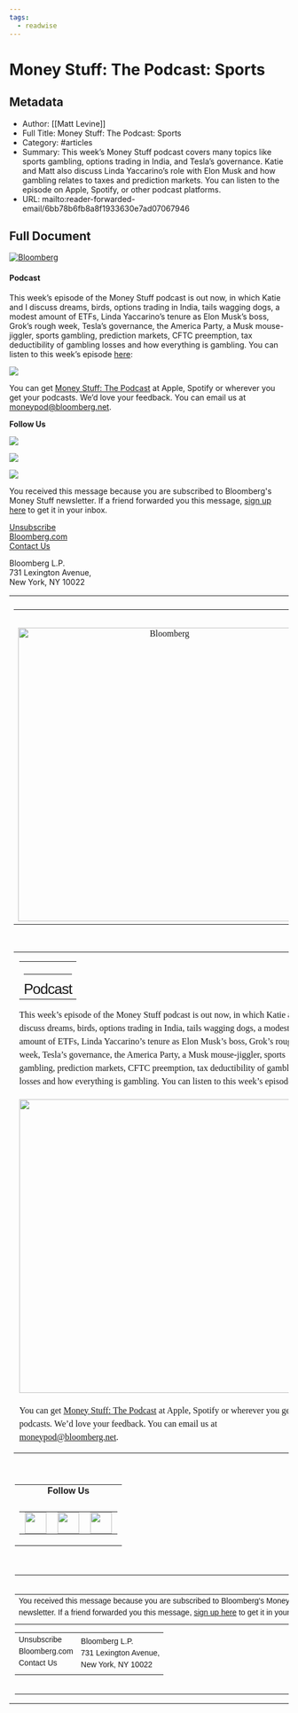 ```yaml
---
tags:
  - readwise
---
```


# Money Stuff: The Podcast: Sports

## Metadata
- Author: [[Matt Levine]]
- Full Title: Money Stuff: The Podcast: Sports
- Category: #articles
- Summary: This week’s Money Stuff podcast covers many topics like sports gambling, options trading in India, and Tesla’s governance. Katie and Matt also discuss Linda Yaccarino’s role with Elon Musk and how gambling relates to taxes and prediction markets. You can listen to the episode on Apple, Spotify, or other podcast platforms.
- URL: mailto:reader-forwarded-email/6bb78b6fb8a8f1933630e7ad07067946

## Full Document
[![Bloomberg](https://assets.bwbx.io/images/users/iqjWHBFdfxIU/iNRFZUq6PpLs/v0/-1x-1.png)](https://links.message.bloomberg.com/s/c/z0iXMH1yvx8eLb6Eko8K9aQFC5aeAgi4ikhp_XbamFOqeF5lAeUafoXUZnzFmqwGco4vbQoS8TWb9RKenZDsnRh3ngYNRkiNgR8FSJTEgLOxbeLLTn2WT84CwwKXamwCrLzEQD_o1fkSr72ls-7jqIfxKFlMvReVybTJFLsaoe7HEohXox8NNeuPZVjMTmyrEw1-BgrGEzvibZmctt1jkLHd6SiqxPAo24-TkGBUX7e_QnFqo4K61VGGXMroggn1bpTN4NDCikFnMKh9fvjgKLDILYBb04qFYs8GFa2LJ3GmTLAtkwd-1MaecwEZ8v2LVsWS3dmOMIb36bGNdmgiaaMM7HNgR4j5m-S-GybudpNXsz1ieFTFf_grnw/YehlZIZxi6qHqBj10rdU6F-keINShWyN/10)  

#### Podcast

This week’s episode of the Money Stuff podcast is out now, in which Katie and I discuss dreams, birds, options trading in India, tails wagging dogs, a modest amount of ETFs, Linda Yaccarino’s tenure as Elon Musk’s boss, Grok’s rough week, Tesla’s governance, the America Party, a Musk mouse-jiggler, sports gambling, prediction markets, CFTC preemption, tax deductibility of gambling losses and how everything is gambling. You can listen to this week’s episode [here](https://links.message.bloomberg.com/s/c/RzJVIMVdapHJ1OxJ8r8BrRXm1YDvgaThgiF42GcuL_pYiIj7ShjCileykqp8dccAbPbdeZ4LzZO62eofP1KywuPaF3wp-V4RjQZVk09jsLR8A9FXWa7ydXfbFXYheIRXy7II_rQmw8NElplIlREu6ocWdFYo3RPuaOgykbKJNMH7stIb1iL1LWeqQY3xHuXt_2eoUhGQ-D_2Zvy1R1tZMqQphVuNTe1xFMgYKh-EszNDnq8LdVHTsElpTelhvn_63Uw0ysTc843pHHUOAhFHDf2iKVIvP6niCrNJe6aQsAKWQK9jOkWEDJ_F5ekeoWdGrAT4Ffjz83UBPVgtJiOHxFn8_CkiJ_KHlG-_0IlKgLCDD6ahiIURYUEX1g/NgQENlsoTIf0LivOfggFssXHEjg4sYaG/10):

 [![](https://assets.bwbx.io/images/users/iqjWHBFdfxIU/isKjfuEo5Lv0/v0/-1x-1.png)](https://links.message.bloomberg.com/s/c/Piqr1Skwc_NAr5Hfy46LIL6osaKkOlKyfvUp_tfsf1zXh4UBcGzrc9N_8r6B4QZwGsTX07C0C8TkPqjS0yy0o9_fKbmBy-9Q6CHZaqgWEsrRZ709ZBYFr1Vijsb744NkVsFZKKmOucvrVQ2orwE8_LDzgyP-PHJd9TvTubZjFdLTFoUla2zYLfhMnTdbR0lPBl8MHNZB7-y_WtAKIkrj-vLQnLRTluTqUzUaM0L7lqWmQ7XtVApTwULA5TiXrrWVx30Y6D424JLlh-VY-rMuwWh0QSVfUn--YwcxB_ipEu9UZfBt5TzsRgwRaIiv5OVtFzXabmXbdIE45JJVpkrZ59A-4NP2fzTDKomCWUsUKKVCM1t-1Ehg-Pl8MA/5hBych0Kl51QhTMJmB9NzMmT4E-138ma/10) 

You can get [Money Stuff: The Podcast](https://links.message.bloomberg.com/s/c/K4y7LGJn6nrvuVr5QsJCejvjCUESTKTVeGihro0doRkCPCxwRDYB5kqDvk6jUvhI7TzYeRvJ-MKp0FtYoeORn_QocwhABCxnyty8e279yaCkSeAX8MtDwL_LMZDKA-6Wd67ztolM54ncr3JnKPwgNf8p3SwsJLZFwerdMnhJGyy5uTR_mIaKEf2m5ECFy_jATPCIO2IhhvvmaKezmNFqwqjmu7DBL5M5Qs5Ncs0DoZ4B8w_wFYaCGsS37gUKFY1rBh4IN6Cn7Tm0TXWvllMgKQtX69f1HVBgKovsk2nXqwI677pXQ3lhwL3Ol_KKjpKWOn02O9AebzO2nf33EA1yMWNpNuVW6ooTNee7qgqjv0AY1rOMNuZ-p7acZw/sKwpq1VC6GN0YWbnnve3aXjyS3aoiq--/10) at Apple, Spotify or wherever you get your podcasts. We’d love your feedback. You can email us at [moneypod@bloomberg.net](mailto:moneypod@bloomberg.net).

 **Follow Us** 

  [![](https://assets.bwbx.io/images/users/iqjWHBFdfxIU/i7G4HOaCfw0A/v0/-1x-1.png)](https://links.message.bloomberg.com/s/c/QTFPQh_gws9UabSUgHV-isIpa05mZdcFfIQaW6WzsqtN1nwL_yZrWIsuvIOti1YkCNy-kY6BqAmkLzbOoX2e9BGczrwmDdn1gFjfHrXXN5Es6fee1IxsFod3VyXPPG2MW6dXIbUbWLbbdtNjle8T-_OmgCWK7hzDEp9md-VS1x1Ywn4B-ydscvDnnSBce_gcE3LEIb6JZkccTJjK8dMRcr-KE7hOwqnOS0PO9Qfd0iMbZMMKenPxw31wU1u2UggkxL_IQUnGBkFbuAs6T5hJifQ6bJwwQXGDNqBqa3oM-dav3Xe9QheSzAv5s-pd13yxyjixLbJcJzN9InsHcLlmJV9but_s4KQ5oz0-DWWbnV9Go-t0e34ALRY9pA/P2byAenVPYryh-gwfOP4WWoWL7HDSFBf/10)  

  [![](https://assets.bwbx.io/images/users/iqjWHBFdfxIU/iDRduxloBOSA/v0/-1x-1.png)](https://links.message.bloomberg.com/s/c/x-X5K_c--EnkM9MCJVRiQ6liW66Af5MggCsUFklRcC_Z7btVNZVdCmXIqgZqR56IetkJ67a8qyODpiIbNw9uEz8fAOmCHyeB4svAReTOwtOAnKqSHYJFbuBDC1dU130W4fGoa8YN9yleeC1xnp19Klj9hpyAyRFDo8PpQn4-GcoXjUnFyt13RC8BkPDJgs24BV-cVy2oGQzuaXh3528Sd5xe16DTxoj7Kunj3K57Vzds5LZ_xDvkpnCVNX86yhxnWBEzUlzcyeyye4sJJIHYJGgCv93vMthK3q62CdyHAvDojCsrI14DzygWg8w0lxD9y0vyXSWOVvu0tFnpr9ocwmQbgwApP2gvqcLfF6icYFVqaK-zpkDeb9sMbw/_OPNc3xyQo75ZuqUNeTUBhHSBBshweLt/10)  

  [![](https://assets.bwbx.io/images/users/iqjWHBFdfxIU/i5QE5__h22bE/v0/-1x-1.png)](https://links.message.bloomberg.com/s/c/JUOZbJgSC-MPtSGJuH-gthi9gj4V_TuRmMV6BCpCq5xC-onL9DazrSY4RTFLFcT1WK8jKGlmPoWHJX-T_PXogZPLNDDBJ0DcGuh3u2jB1CICwmqKMdb6jLz7dx7vWFkTHvOvjcOkLyV_NTc514kSSC-gxUM1y-jCZoR7SXWM8yZ0TZpfdrbsfqNvi3qvZzVS6SkOFgsaugot5LGzftcKotxc-u420CQ6LCjjCd9np8K4K6D-eIkNKUyBkORavrtiSWeAvPr2X3Tt-QnpkbwtgBAsqBaF2O5-gnTt-phRy1tHreMe90WT_t410SZlinSDdQMumsSqusTfejM540vehSgPBhxKCHubvBFn4wrHvJURPGyJfF_XSYd26w/ybEera0EmNU9G3H78j5zmnLx4fQMhWA5/10)  

 You received this message because you are subscribed to Bloomberg's Money Stuff newsletter. If a friend forwarded you this message, [sign up here](https://links.message.bloomberg.com/s/c/4TdlX8TYu3PfLHRgbfY22A0iDbHCL92WP3v2FuKGKtVWhDOmqhIjCFRsRXvdiHijZ734WABpTEzTLST5skkugzdse44ApFnYMfiAk3MeeUoOBoV3GzgvnIYuZ_MbHOfe5LJE08hcrduKy91IGYt7kPdqkezt81aNUqn3RXPeQO6Ykpupxkz4bvffPoFDQ7JWnVSHNrqVAf6NdV2aVttx_6Ubt2tvKvp-bLB4lZFFofmoc0Be7fUY3pDjYFVvM9VmpgD5t1vUU5-YI9_X1XTD119fEPBrKqI89nx8ncLBh3Qtnjz90FmkrFmBQj_MOuCz49coNtO1xp8jzO7EYWtwmDqiWpFQG86GoP6YheEcyYpg3pEc3V6NK2uGJg/fyAN5TnWjueoCkbu1JxzgvagAv9-rOe8/10) to get it in your inbox. 

 [Unsubscribe](https://links.message.bloomberg.com/s/c/8asoCsjMcSlunu5IUAmuvwCxNpjuBKG5Tm3I0q-gaoj57BciUMA2w8nAOpSJU44R9UKgtUJeFLMnirJZ6mhPy8e1j5F270OBkMu4I6l8eeWo9HaM4RvexMVn2SSccxrlhcww28dgbd92gfEZtuMh0M8SlBVBhaG2tBCyScRX3_jlKYBBYbwbSrr9qT_fgqE8HXFBJKgxULCGuV518kslEQy7qNrDcaR-QhKiV4mtumH3ilfugj-Ma95EVru5qxm3pJlu3Nl9_Yw9chhGip-hRBcG6t49AOW4Ck0O2Tt82w9AdEs3KvH4bFXCZoRcRH6rUf8_Dcb1ncQfM2zhSzhuBSEItaoig-RC_bYm8qgiPl0rgxG_DDYCSjKg8Is/NjdPmwCHwtdhl_th96ltOasvXOUYAc3k/10)   
 [Bloomberg.com](https://links.message.bloomberg.com/s/c/6Wr0Qah5Xf2LY0tRvW2AncGcM5UY3cnCf-V7EUkW-gwf3otJBOCsdz5Yllu3lq_gJ44aARkNYoC-gWhRxkvq4Sm-2fQcjjbdhMw74v--h82x4GFNodyrUXu3KCRfZFdGVbzrrwLdhs3mk_QAx7t0NLEPUI41Tla47DoYkUL1s9WlrQ1I__GDWFzjaRCiQY1ZUm2uyr4jc7Zl9ONpupf2Jc9Ozj7Dz3BrhbbRQd9gnx-m9M3a-HLUg3BbCkD8zun4xzKopgNkRHKGiP8otN_Oc-HwHP1k5l1wZAn9CbctVdi94HjF5qcr5ny8vGlGdNOR1dfdvw9yWl-TrUR41h-hFF8iYsQ-dLC4ajWxYEVQup1u9SdNZc6L7BqaTfc/L6M4qR-JxJ9M7I6iwtke6zDmpYbSoxpE/10)   
 [Contact Us](https://links.message.bloomberg.com/s/c/aFM-5wwef-cYBzJc2hKh6MkZzwNnZIJ3tZGBpm6SOKU6iWkJadz-jFCdi4SDFe8CF3l_hNwJZU8qF1Qws2D3nE3SEknaLCyBAmBkPl08_Vn1bahLQTxmYJl89EXvMGlQ6tejGzFshKE8zti6NjB0VWVoO84UZnPe6UZDapdRKovyz9PheB3iC9a_f3tDA7CYl95OjeUTsIy4lJESzrq4K2h7CB2aRmZF76hWucd3yOJXa9tiWDbZMWp7eTrWxEG98FxXW1iqdLGhB1Fhx-cqUUJGxt9ZmHe54GHt-1ZGcpMQPCG6fDH4OYEjrwTHJSV8Jl9X6u97CAYw6QHrImyXKjsuAYe5Je5I0-nEBaY8rCyNWneY19bUyHsOhHI/j2w5mkOoZ75DAE-d-4hwsVkKmj3dAlx3/10) 

 Bloomberg L.P.  
731 Lexington Avenue,  
New York, NY 10022 

<div>
<table align="center" border="0" cellpadding="0" cellspacing="0" id="wrapper" style="-webkit-font-smoothing: antialiased; font-family: Georgia, serif; font-size: 16px; max-width: 550px; width: 100% !important;" width="100%"> <!--[if mso]><center> <tr><td> <table border="0" cellpadding="0" cellspacing="0" width="550"><![endif]--> <tr> <td style="border-collapse: collapse; mso-table-lspace: 0pt; mso-table-rspace: 0pt;"> </td> </tr> <tr> <td style="border-collapse: collapse; mso-table-lspace: 0pt; mso-table-rspace: 0pt; padding-bottom: 15px;"> <table border="0" cellpadding="0" cellspacing="0" width="100%"> <tr> <td align="center" style="border-collapse: collapse; mso-table-lspace: 0pt; mso-table-rspace: 0pt; padding: 20px 0px 10px;"> </td> </tr> <tr> <td align="center" style="border-collapse: collapse; mso-table-lspace: 0pt; mso-table-rspace: 0pt; padding-bottom: 5px;"> <a href="https://links.message.bloomberg.com/s/c/z0iXMH1yvx8eLb6Eko8K9aQFC5aeAgi4ikhp\_XbamFOqeF5lAeUafoXUZnzFmqwGco4vbQoS8TWb9RKenZDsnRh3ngYNRkiNgR8FSJTEgLOxbeLLTn2WT84CwwKXamwCrLzEQD\_o1fkSr72ls-7jqIfxKFlMvReVybTJFLsaoe7HEohXox8NNeuPZVjMTmyrEw1-BgrGEzvibZmctt1jkLHd6SiqxPAo24-TkGBUX7e\_QnFqo4K61VGGXMroggn1bpTN4NDCikFnMKh9fvjgKLDILYBb04qFYs8GFa2LJ3GmTLAtkwd-1MaecwEZ8v2LVsWS3dmOMIb36bGNdmgiaaMM7HNgR4j5m-S-GybudpNXsz1ieFTFf\_grnw/YehlZIZxi6qHqBj10rdU6F-keINShWyN/10"> <!--[if mso]><table width="550"><tr><td><img alt="Bloomberg" src="https://assets.bwbx.io/images/users/iqjWHBFdfxIU/iNRFZUq6PpLs/v0/-1x-1.png" width="550"/></td></tr></table> <div style="display:none"><![endif]--><img alt="Bloomberg" border="0" src="https://assets.bwbx.io/images/users/iqjWHBFdfxIU/iNRFZUq6PpLs/v0/-1x-1.png" style="max-width:550px; width:530px; display:block" width="530"/><!--[if mso]></div><![endif]--> </a> </td> </tr> </table> </td> </tr> <tr> <td style="border-collapse: collapse; mso-table-lspace: 0pt; mso-table-rspace: 0pt;"> <table border="0" cellpadding="0" cellspacing="0" style="font-size: 16px; line-height: 24px;" width="100%"> <tr> <td style="border-collapse: collapse; mso-table-lspace: 0pt; mso-table-rspace: 0pt; padding: 0px 10px;"> <table border="0" cellpadding="0" cellspacing="0" width="100%"> <tr> <td style="border-collapse: collapse; mso-table-lspace: 0pt; mso-table-rspace: 0pt;"> <h2 style="font-family: Helvetica, Arial, sans-serif; letter-spacing: -1px; font-size: 26px; line-height: 28px; font-weight: normal; border-top-width: 1px; border-top-style: solid; padding-top: 12px; margin: 20px 0px 0px;">Podcast</h2> </td> </tr> </table>
<p style="font-family: Georgia, serif; margin: 16px 0;">This week’s episode of the Money Stuff podcast is out now, in which Katie and I discuss dreams, birds, options trading in India, tails wagging dogs, a modest amount of ETFs, Linda Yaccarino’s tenure as Elon Musk’s boss, Grok’s rough week, Tesla’s governance, the America Party, a Musk mouse-jiggler, sports gambling, prediction markets, CFTC preemption, tax deductibility of gambling losses and how everything is gambling. You can listen to this week’s episode <a href="https://links.message.bloomberg.com/s/c/RzJVIMVdapHJ1OxJ8r8BrRXm1YDvgaThgiF42GcuL\_pYiIj7ShjCileykqp8dccAbPbdeZ4LzZO62eofP1KywuPaF3wp-V4RjQZVk09jsLR8A9FXWa7ydXfbFXYheIRXy7II\_rQmw8NElplIlREu6ocWdFYo3RPuaOgykbKJNMH7stIb1iL1LWeqQY3xHuXt\_2eoUhGQ-D\_2Zvy1R1tZMqQphVuNTe1xFMgYKh-EszNDnq8LdVHTsElpTelhvn\_63Uw0ysTc843pHHUOAhFHDf2iKVIvP6niCrNJe6aQsAKWQK9jOkWEDJ\_F5ekeoWdGrAT4Ffjz83UBPVgtJiOHxFn8\_CkiJ\_KHlG-\_0IlKgLCDD6ahiIURYUEX1g/NgQENlsoTIf0LivOfggFssXHEjg4sYaG/10" itemprop="StoryLink" itemscope="itemscope" target="\_blank">here</a>:</p>
<div style="margin: 20px 0px;"> <a href="https://links.message.bloomberg.com/s/c/Piqr1Skwc\_NAr5Hfy46LIL6osaKkOlKyfvUp\_tfsf1zXh4UBcGzrc9N\_8r6B4QZwGsTX07C0C8TkPqjS0yy0o9\_fKbmBy-9Q6CHZaqgWEsrRZ709ZBYFr1Vijsb744NkVsFZKKmOucvrVQ2orwE8\_LDzgyP-PHJd9TvTubZjFdLTFoUla2zYLfhMnTdbR0lPBl8MHNZB7-y\_WtAKIkrj-vLQnLRTluTqUzUaM0L7lqWmQ7XtVApTwULA5TiXrrWVx30Y6D424JLlh-VY-rMuwWh0QSVfUn--YwcxB\_ipEu9UZfBt5TzsRgwRaIiv5OVtFzXabmXbdIE45JJVpkrZ59A-4NP2fzTDKomCWUsUKKVCM1t-1Ehg-Pl8MA/5hBych0Kl51QhTMJmB9NzMmT4E-138ma/10" target="\_blank"><!--[if mso]><table width="550"><tr><td><img alt="" src="https://assets.bwbx.io/images/users/iqjWHBFdfxIU/isKjfuEo5Lv0/v0/-1x-1.png" width="550"/></td></tr></table> <div style="display:none"><![endif]--><img alt="" src="https://assets.bwbx.io/images/users/iqjWHBFdfxIU/isKjfuEo5Lv0/v0/-1x-1.png" style="max-width:550px; display:block; width:530px; margin:auto" width="530"/><!--[if mso]></div><![endif]--></a> </div>
<p style="font-family: Georgia, serif; margin: 16px 0;">You can get <a href="https://links.message.bloomberg.com/s/c/K4y7LGJn6nrvuVr5QsJCejvjCUESTKTVeGihro0doRkCPCxwRDYB5kqDvk6jUvhI7TzYeRvJ-MKp0FtYoeORn\_QocwhABCxnyty8e279yaCkSeAX8MtDwL\_LMZDKA-6Wd67ztolM54ncr3JnKPwgNf8p3SwsJLZFwerdMnhJGyy5uTR\_mIaKEf2m5ECFy\_jATPCIO2IhhvvmaKezmNFqwqjmu7DBL5M5Qs5Ncs0DoZ4B8w\_wFYaCGsS37gUKFY1rBh4IN6Cn7Tm0TXWvllMgKQtX69f1HVBgKovsk2nXqwI677pXQ3lhwL3Ol\_KKjpKWOn02O9AebzO2nf33EA1yMWNpNuVW6ooTNee7qgqjv0AY1rOMNuZ-p7acZw/sKwpq1VC6GN0YWbnnve3aXjyS3aoiq--/10" itemprop="StoryLink" itemscope="itemscope" target="\_blank">Money Stuff: The Podcast</a> at Apple, Spotify or wherever you get your podcasts. We’d love your feedback. You can email us at <a href="mailto:moneypod@bloomberg.net" target="\_blank">moneypod@bloomberg.net</a>.</p> </td> </tr> </table> </td> </tr> <tr> <td style="border-collapse: collapse; mso-table-lspace: 0pt; mso-table-rspace: 0pt; padding: 20px 10px;"> <table border="0" cellpadding="0" cellspacing="0" width="100%"> <tr> <td align="center" style="border-collapse: collapse; mso-table-lspace: 0pt; mso-table-rspace: 0pt; padding-bottom: 10px;"> <strong style="font-family: Helvetica, Arial, sans-serif;">Follow Us</strong> </td> </tr> <tr> <td align="center" style="border-collapse: collapse; mso-table-lspace: 0pt; mso-table-rspace: 0pt;"> <table border="0" cellpadding="0" cellspacing="0"> <tr> <td style="border-collapse: collapse; mso-table-lspace: 0pt; mso-table-rspace: 0pt; padding: 0px 10px;"> <a href="https://links.message.bloomberg.com/s/c/QTFPQh\_gws9UabSUgHV-isIpa05mZdcFfIQaW6WzsqtN1nwL\_yZrWIsuvIOti1YkCNy-kY6BqAmkLzbOoX2e9BGczrwmDdn1gFjfHrXXN5Es6fee1IxsFod3VyXPPG2MW6dXIbUbWLbbdtNjle8T-\_OmgCWK7hzDEp9md-VS1x1Ywn4B-ydscvDnnSBce\_gcE3LEIb6JZkccTJjK8dMRcr-KE7hOwqnOS0PO9Qfd0iMbZMMKenPxw31wU1u2UggkxL\_IQUnGBkFbuAs6T5hJifQ6bJwwQXGDNqBqa3oM-dav3Xe9QheSzAv5s-pd13yxyjixLbJcJzN9InsHcLlmJV9but\_s4KQ5oz0-DWWbnV9Go-t0e34ALRY9pA/P2byAenVPYryh-gwfOP4WWoWL7HDSFBf/10"> <img height="39px !important" src="https://assets.bwbx.io/images/users/iqjWHBFdfxIU/i7G4HOaCfw0A/v0/-1x-1.png" style="max-width:550px; vertical-align:middle; width:39px !important; height:39px !important" valign="middle" width="39px !important"/> </a> </td> <td style="border-collapse: collapse; mso-table-lspace: 0pt; mso-table-rspace: 0pt; padding: 0px 10px;"> <a href="https://links.message.bloomberg.com/s/c/x-X5K\_c--EnkM9MCJVRiQ6liW66Af5MggCsUFklRcC\_Z7btVNZVdCmXIqgZqR56IetkJ67a8qyODpiIbNw9uEz8fAOmCHyeB4svAReTOwtOAnKqSHYJFbuBDC1dU130W4fGoa8YN9yleeC1xnp19Klj9hpyAyRFDo8PpQn4-GcoXjUnFyt13RC8BkPDJgs24BV-cVy2oGQzuaXh3528Sd5xe16DTxoj7Kunj3K57Vzds5LZ\_xDvkpnCVNX86yhxnWBEzUlzcyeyye4sJJIHYJGgCv93vMthK3q62CdyHAvDojCsrI14DzygWg8w0lxD9y0vyXSWOVvu0tFnpr9ocwmQbgwApP2gvqcLfF6icYFVqaK-zpkDeb9sMbw/\_OPNc3xyQo75ZuqUNeTUBhHSBBshweLt/10"> <img height="39px !important" src="https://assets.bwbx.io/images/users/iqjWHBFdfxIU/iDRduxloBOSA/v0/-1x-1.png" style="max-width:550px; vertical-align:middle; width:39px !important; height:39px !important" valign="middle" width="39px !important"/> </a> </td> <td style="border-collapse: collapse; mso-table-lspace: 0pt; mso-table-rspace: 0pt; padding: 0px 10px;"> <a href="https://links.message.bloomberg.com/s/c/JUOZbJgSC-MPtSGJuH-gthi9gj4V\_TuRmMV6BCpCq5xC-onL9DazrSY4RTFLFcT1WK8jKGlmPoWHJX-T\_PXogZPLNDDBJ0DcGuh3u2jB1CICwmqKMdb6jLz7dx7vWFkTHvOvjcOkLyV\_NTc514kSSC-gxUM1y-jCZoR7SXWM8yZ0TZpfdrbsfqNvi3qvZzVS6SkOFgsaugot5LGzftcKotxc-u420CQ6LCjjCd9np8K4K6D-eIkNKUyBkORavrtiSWeAvPr2X3Tt-QnpkbwtgBAsqBaF2O5-gnTt-phRy1tHreMe90WT\_t410SZlinSDdQMumsSqusTfejM540vehSgPBhxKCHubvBFn4wrHvJURPGyJfF\_XSYd26w/ybEera0EmNU9G3H78j5zmnLx4fQMhWA5/10"> <img height="39px !important" src="https://assets.bwbx.io/images/users/iqjWHBFdfxIU/i5QE5\_\_h22bE/v0/-1x-1.png" style="max-width:550px; vertical-align:middle; width:39px !important; height:39px !important" valign="middle" width="39px !important"/> </a> </td> </tr> </table> </td> </tr> </table> </td> </tr> <tr> <td style="border-collapse: collapse; mso-table-lspace: 0pt; mso-table-rspace: 0pt; padding: 0px 10px;"> <table align="center" border="0" cellpadding="0" cellspacing="0" width="100%"> <tr> <td style="border-collapse: collapse; mso-table-lspace: 0pt; mso-table-rspace: 0pt; padding: 20px 0px;"> <table align="center" border="0" cellpadding="0" cellspacing="0" style="font-family: Helvetica, Arial, sans-serif; font-size: 14px; line-height: 150%;" width="100%"> <tr> <td style="border-collapse: collapse; mso-table-lspace: 0pt; mso-table-rspace: 0pt; padding-bottom: 10px;"> You received this message because you are subscribed to Bloomberg's Money Stuff newsletter. If a friend forwarded you this message, <a href="https://links.message.bloomberg.com/s/c/4TdlX8TYu3PfLHRgbfY22A0iDbHCL92WP3v2FuKGKtVWhDOmqhIjCFRsRXvdiHijZ734WABpTEzTLST5skkugzdse44ApFnYMfiAk3MeeUoOBoV3GzgvnIYuZ\_MbHOfe5LJE08hcrduKy91IGYt7kPdqkezt81aNUqn3RXPeQO6Ykpupxkz4bvffPoFDQ7JWnVSHNrqVAf6NdV2aVttx\_6Ubt2tvKvp-bLB4lZFFofmoc0Be7fUY3pDjYFVvM9VmpgD5t1vUU5-YI9\_X1XTD119fEPBrKqI89nx8ncLBh3Qtnjz90FmkrFmBQj\_MOuCz49coNtO1xp8jzO7EYWtwmDqiWpFQG86GoP6YheEcyYpg3pEc3V6NK2uGJg/fyAN5TnWjueoCkbu1JxzgvagAv9-rOe8/10">sign up here</a> to get it in your inbox. </td> </tr> </table> <table align="center" border="0" cellpadding="0" cellspacing="0" style="font-family: Helvetica, Arial, sans-serif; font-size: 14px; line-height: 150%;" width="100%"> <tr> <td style="border-collapse: collapse; mso-table-lspace: 0pt; mso-table-rspace: 0pt; padding-bottom: 10px;"> <a alias="Unsubscribe" href="https://links.message.bloomberg.com/s/c/8asoCsjMcSlunu5IUAmuvwCxNpjuBKG5Tm3I0q-gaoj57BciUMA2w8nAOpSJU44R9UKgtUJeFLMnirJZ6mhPy8e1j5F270OBkMu4I6l8eeWo9HaM4RvexMVn2SSccxrlhcww28dgbd92gfEZtuMh0M8SlBVBhaG2tBCyScRX3\_jlKYBBYbwbSrr9qT\_fgqE8HXFBJKgxULCGuV518kslEQy7qNrDcaR-QhKiV4mtumH3ilfugj-Ma95EVru5qxm3pJlu3Nl9\_Yw9chhGip-hRBcG6t49AOW4Ck0O2Tt82w9AdEs3KvH4bFXCZoRcRH6rUf8\_Dcb1ncQfM2zhSzhuBSEItaoig-RC\_bYm8qgiPl0rgxG\_DDYCSjKg8Is/NjdPmwCHwtdhl\_th96ltOasvXOUYAc3k/10" style="text-decoration: none !important;">Unsubscribe</a> <br/> <a href="https://links.message.bloomberg.com/s/c/6Wr0Qah5Xf2LY0tRvW2AncGcM5UY3cnCf-V7EUkW-gwf3otJBOCsdz5Yllu3lq\_gJ44aARkNYoC-gWhRxkvq4Sm-2fQcjjbdhMw74v--h82x4GFNodyrUXu3KCRfZFdGVbzrrwLdhs3mk\_QAx7t0NLEPUI41Tla47DoYkUL1s9WlrQ1I\_\_GDWFzjaRCiQY1ZUm2uyr4jc7Zl9ONpupf2Jc9Ozj7Dz3BrhbbRQd9gnx-m9M3a-HLUg3BbCkD8zun4xzKopgNkRHKGiP8otN\_Oc-HwHP1k5l1wZAn9CbctVdi94HjF5qcr5ny8vGlGdNOR1dfdvw9yWl-TrUR41h-hFF8iYsQ-dLC4ajWxYEVQup1u9SdNZc6L7BqaTfc/L6M4qR-JxJ9M7I6iwtke6zDmpYbSoxpE/10" style="text-decoration: none !important;" target="\_blank">Bloomberg.com</a> <br/> <a href="https://links.message.bloomberg.com/s/c/aFM-5wwef-cYBzJc2hKh6MkZzwNnZIJ3tZGBpm6SOKU6iWkJadz-jFCdi4SDFe8CF3l\_hNwJZU8qF1Qws2D3nE3SEknaLCyBAmBkPl08\_Vn1bahLQTxmYJl89EXvMGlQ6tejGzFshKE8zti6NjB0VWVoO84UZnPe6UZDapdRKovyz9PheB3iC9a\_f3tDA7CYl95OjeUTsIy4lJESzrq4K2h7CB2aRmZF76hWucd3yOJXa9tiWDbZMWp7eTrWxEG98FxXW1iqdLGhB1Fhx-cqUUJGxt9ZmHe54GHt-1ZGcpMQPCG6fDH4OYEjrwTHJSV8Jl9X6u97CAYw6QHrImyXKjsuAYe5Je5I0-nEBaY8rCyNWneY19bUyHsOhHI/j2w5mkOoZ75DAE-d-4hwsVkKmj3dAlx3/10" style="text-decoration: none !important;" target="\_blank">Contact Us</a> </td> <td style="border-collapse: collapse; mso-table-lspace: 0pt; mso-table-rspace: 0pt;"> Bloomberg L.P.<br/>731 Lexington Avenue,<br/>New York, NY 10022 </td> </tr> </table> </td> </tr> </table> </td> </tr> <!--[if mso]></td></tr> </table> </center><![endif]--> </table> </div>
